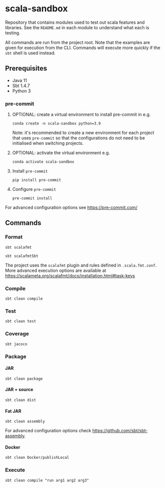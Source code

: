 # scala-sandbox

Repository that contains modules used to test out scala features and libraries.  See the `README.md` in each module to 
understand what each is testing.

All commands are run from the project root.  Note that the examples are given for execution from the CLI.  Commands will 
execute more quickly if the `sbt` shell is used instead.

## Prerequisites

* Java 11
* Sbt 1.4.7
* Python 3

### pre-commit

1.  OPTIONAL: create a virtual environment to install pre-commit in e.g.
    ```shell
    conda create -n scala-sandbox python=3.9 
    ```
    Note: it's recommended to create a new environment for each project that uses `pre-commit` so that the configurations
    do not need to be initialised when switching projects.
    
2.  OPTIONAL: activate the virtual environment e.g.
    ```shell
    conda activate scala-sandbox
    ```

3.  Install `pre-commit`
    ```shell
    pip install pre-commit
    ```
    
4.  Configure `pre-commit`
    ```shell
    pre-commit install
    ```

For advanced configuration options see https://pre-commit.com/

## Commands

### Format

```shell
sbt scalafmt
```

```shell
sbt scalafmtSbt
```
The project uses the `scalafmt` plugin and rules defined in `.scala.fmt.conf`.  More advanced execution options are 
available at https://scalameta.org/scalafmt/docs/installation.html#task-keys

### Compile

```shell
sbt clean compile
```

### Test

```shell
sbt clean test
```

### Coverage

```shell
sbt jacoco
```

### Package

#### JAR

```shell
sbt clean package
```

#### JAR + source

```shell
sbt clean dist
```

#### Fat JAR

```shell
sbt clean assembly
```

For advanced configuration options check https://github.com/sbt/sbt-assembly.

#### Docker

```shell
sbt clean Docker/publishLocal
```

### Execute

```shell
sbt clean compile "run arg1 arg2 arg3"
```
